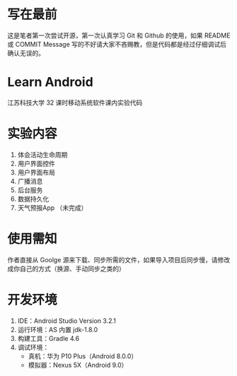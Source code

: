 # 写在最前

这是笔者第一次尝试开源，第一次认真学习 Git 和 Github 的使用，如果 README 或 COMMIT Message 写的不好请大家不吝赐教，但是代码都是经过仔细调试后确认无误的。

# Learn Android

江苏科技大学 32 课时移动系统软件课内实验代码

# 实验内容

1. 体会活动生命周期
2. 用户界面控件
3. 用户界面布局
4. 广播消息
5. 后台服务
6. 数据持久化
7. 天气预报App （未完成）

# 使用需知

作者直接从 Goolge 源来下载、同步所需的文件，如果导入项目后同步慢，请修改成你自己的方式（换源、手动同步之类的）

# 开发环境

1. IDE：Android Studio Version 3.2.1
2. 运行环境：AS 内置 jdk-1.8.0
3. 构建工具：Gradle 4.6
4. 调试环境：
   - 真机：华为 P10 Plus（Android 8.0.0）
   - 模拟器：Nexus 5X（Android 9.0）

